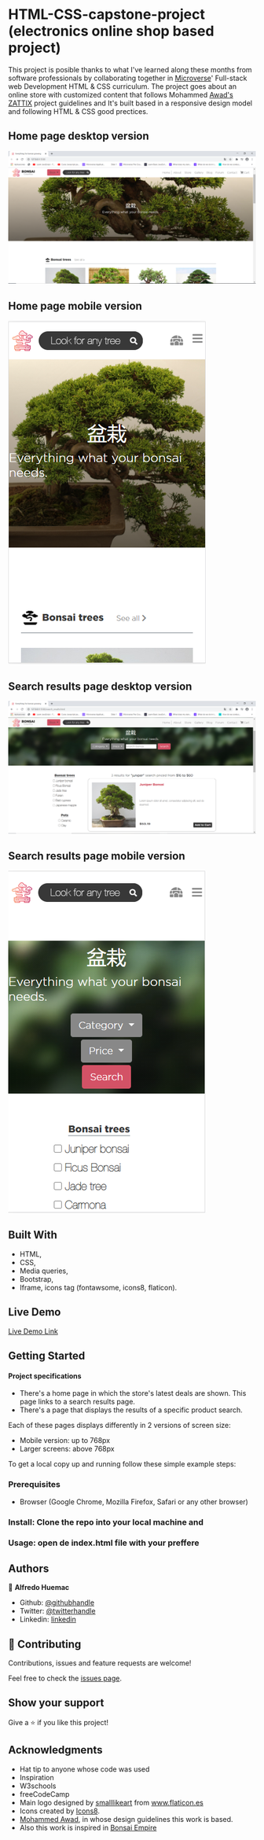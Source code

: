 # HTML-CSS-capstone-project (electronics online shop based project)
This project is posible thanks to what I've learned along these months from software professionals by collaborating together in <a href="https://www.microverse.org/?grsf=thpoxf">Microverse</a>' Full-stack web Development HTML & CSS curriculum. The project goes about an online store with customized content that follows Mohammed <a href="https://www.behance.net/gallery/24796463/ZATTIX">Awad's ZATTIX</a> project guidelines and It's built based in a responsive design model and following HTML & CSS good prectices. 

## Home page desktop version
![screenshot](https://github.com/Huemac-Alfredo/HTML-CSS-capstone-project/blob/dev/images/desktop_home_screen.PNG)

## Home page mobile version
![screenshot](https://github.com/Huemac-Alfredo/HTML-CSS-capstone-project/blob/dev/images/mobil_home_screen.PNG)

## Search results page desktop version
![screenshot](https://github.com/Huemac-Alfredo/HTML-CSS-capstone-project/blob/dev/images/desktop_results_screen.PNG)

## Search results page mobile version
![screenshot](https://github.com/Huemac-Alfredo/HTML-CSS-capstone-project/blob/dev/images/mobil_results_screen.PNG)

## Built With

- HTML,
- CSS,
- Media queries,
- Bootstrap,
- Iframe, icons tag (fontawsome, icons8, flaticon).

## Live Demo

[Live Demo Link](https://huemac-alfredo.github.io/HTML-CSS-capstone-project/.)

## Getting Started

#### Project specifications

- There's a home page in which the store's latest deals are shown. This page links to a search results page.
- There's a page that displays the results of a specific product search.

Each of these pages displays differently in 2 versions of screen size:

- Mobile version: up to 768px
- Larger screens: above 768px

To get a local copy up and running follow these simple example steps:

### Prerequisites

- Browser (Google Chrome, Mozilla Firefox, Safari or any other browser)

### Install: Clone the repo into your local machine and 

### Usage: open de index.html file with your preffere


## Authors

👤 **Alfredo Huemac**

- Github: [@githubhandle](https://github.com/Huemac-Alfredo)
- Twitter: [@twitterhandle](https://twitter.com/AlfredoHuemac)
- Linkedin: [linkedin](https://www.linkedin.com/in/alfredo-huemac-c%C3%B3rdova-173b481b2/)

## 🤝 Contributing

Contributions, issues and feature requests are welcome!

Feel free to check the [issues page](https://github.com/Huemac-Alfredo/HTML-CSS-capstone-project/issues).

## Show your support

Give a ⭐️ if you like this project!

## Acknowledgments

- Hat tip to anyone whose code was used
- Inspiration
- W3schools
- freeCodeCamp
- Main logo designed by <a href="https://www.flaticon.es/icono-gratis/bonsai_1500021" title="smalllikeart">smalllikeart</a> from <a href="https://www.flaticon.es/" title="Flaticon"> www.flaticon.es</a>
- Icons created by <a href="https://icons8.com/">Icons8</a>.
- <a href="https://www.behance.net/gallery/24796463/ZATTIX">Mohammed Awad</a>, in whose design guidelines this work is based.
- Also this work is inspired in <a href="https://www.bonsaiempire.com/">Bonsai Empire</a>


